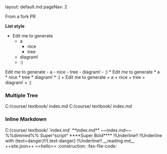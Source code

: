 <frontmatter>
  layout: default.md
  pageNav: 2
</frontmatter>

From a fork PR

**List style**
<tree>
- Edit me to generate
  - a
    - nice
    - tree
  - diagram!
  - :)
</tree>

<tree>
Edit me to generate
  - a
    - nice
    - tree
  - diagram!
  - :)
</tree>

<tree>
* Edit me to generate
  * a
    * nice
    * tree
  * diagram!
  * :)
</tree>

<tree>
+ Edit me to generate
  + a
    + nice
    + tree
  + diagram!
  + :)
</tree>

### Multiple Tree
<tree>
C:/course/
  textbook/
    index.md
C:/course/
  textbook/
    index.md
</tree>

### Inline Markdown
<tree>
C:/course/
  textbook/
    `index.md`
  **index.md**
    ~~index.md~~
    %%dimmed%%
    Super^script^
    ****Super Bold****
    !!Underline!!
    !!Underline with {text=danger}!!{.text-danger}
    <span class="text-danger">!!Underline!!</span>
  __reading.md__
  ++site.json++
  ==hello==
  :construction:
  :fas-file-code:
</tree>
